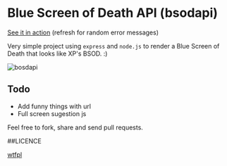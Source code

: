 # Blue Screen of Death API (bsodapi)

[See it in action](http://bsodapi.herokuapp.com/) (refresh for random error messages)

Very simple project using `express` and `node.js` to render a Blue Screen of Death that looks like XP's BSOD. :)

![bosdapi](http://i.imgur.com/CKXnjFt.png?1)

## Todo

* Add funny things with url
* Full screen sugestion js

Feel free to fork, share and send pull requests.

##LICENCE

[wtfpl](http://www.wtfpl.net/txt/copying/)
